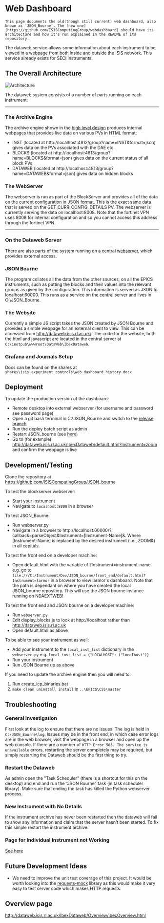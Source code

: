 # Web Dashboard

```{important}
This page documents the old(though still current) web dashboard, also known as `JSON_Bourne`. The [new one](https://github.com/ISISComputingGroup/webdashboard) should have its architecture and how it's run explained in the README of its repository. 
```

The dataweb service allows some information about each instrument to be viewed in a webpage from both inside and outside the ISIS network. This service already exists for SECI instruments.

## The Overall Architecture

![Architecture](dataweb/images/dataweb_architecture.png)

The dataweb system consists of a number of parts running on each instrument:

---

### The Archive Engine

The archive engine shown in the [high level design](High-Level-Architectural-Design) produces internal webpages that provides live data on various PVs in HTML format:

* INST (located at http://localhost:4812/group?name=INST&format=json) gives data on the PVs associated with the DAE etc.
* BLOCKS (located at http://localhost:4813/group?name=BLOCKS&format=json) gives data on the current status of all block PVs
* DATAWEB (located at http://localhost:4813/group?name=DATAWEB&format=json) gives data on hidden blocks

### The WebServer

The webserver is run as part of the BlockServer and provides all of the data on the current configuration in JSON format. This is the exact same data that is served on the GET_CURR_CONFIG_DETAILS PV. The webserver is currently serving the data on localhost:8008. Note that the fortinet VPN uses 8008 for internal configuration and so you cannot access this address through the fortinet VPN.

---

### On the Dataweb Server

There are also parts of the system running on a central [webserver](Webserver), which provides external access.

### JSON Bourne

The program collates all the data from the other sources, on all the EPICS instruments, such as putting the blocks and their values into the relevant groups as given by the configuration. This information is served as JSON to localhost:60000. This runs as a service on the central server and lives in C:\JSON_Bourne.

### The Website

Currently a simple JS script takes the JSON created by JSON Bourne and provides a simple webpage for an external client to view. This can be accessed from http://dataweb.isis.rl.ac.uk/. The code for the website, both the html and javascript are located in the central server at `C:\inetpub\wwwroot\DataWeb\IbexDataweb`.

### Grafana and Journals Setup

Docs can be found on the shares at `shares\isis_experiment_controls\web_dashboard_history.docx`

## Deployment

To update the production version of the dashboard:
* Remote desktop into external webserver (for username and password see password page)
* Open a git bash terminal in C:\JSON_Bourne and switch to the [release branch](https://github.com/ISISComputingGroup/ibex_developers_manual/wiki/Creating-a-release)
* Run the deploy batch script as admin
* Restart JSON_bourne (see [here](https://github.com/ISISComputingGroup/ibex_developers_manual/wiki/Web-Dashboard#restart-the-dataweb))
* Go to (for example) http://dataweb.isis.rl.ac.uk/IbexDataweb/default.html?Instrument=zoom and confirm the webpage is live

## Development/Testing

Clone the repository at https://github.com/ISISComputingGroup/JSON_bourne

To test the blockserver webserver:
* Start your instrument
* Navigate to `localhost:8008` in a browser

To test JSON_Bourne:
* Run webserver.py
* Navigate in a browser to http://localhost:60000/?callback=parseObject&Instrument=[Instrument-Name]&.
  Where [Instrument-Name] is replaced by the desired instrument (i.e., ZOOM&) in all capitals.

To test the front end on a developer machine:
* Open default.html with the variable of ?Instrument=instrument-name e.g. go to `file:///C:/Instrument/Dev/JSON_bourne/front_end/default.html?Instrument=larmor` in a browser to view larmor's dashboard. Note that the path is dependant on where you have created the local JSON_bourne repository. This will use the JSON bourne instance running on NDAEXTWEB!

To test the front end and JSON bourne on a developer machine:
* Run `webserver.py`
* Edit display\_blocks.js to look at http://localhost rather than http://dataweb.isis.rl.ac.uk
* Open default.html as above

To be able to see your instrument as well:
* Add your instrument to the `local_inst_list` dictionary in the `webserver.py` e.g. `local_inst_list = {"LOCALHOST": ("localhost")}`
* Run your instrument
* Run JSON Bourne up as above

If you need to update the archive engine then you will need to:

1. Run create_icp_binaries.bat
1. `make clean uninstall install` in `..\EPICS\CSS\master`

## Troubleshooting

### General Investigation

First look at the log to ensure that there are no issues. The log is held in `C:\JSON_Bourne\log`. Issues may be in the front end, in which case error logs are in the web browser, visit the webpage in a browser and open up the web console.
If there are a number of `HTTP Error 503. The service is unavailable` errors, restarting the server completely may be required, but simply restarting the Dataweb should be the first thing to try.

### Restart the Dataweb

As admin open the "Task Scheduler" (there is a shortcut for this on the desktop) and end and run the "JSON Bourne" task (in task scheduler library). Make sure that ending the task has killed the Python webserver process.

### New Instrument with No Details

If the instrument archive has never been restarted then the dataweb will fail to show any information and claim that the server hasn't been started. To fix this simple restart the instrument archive.

### Page for Individual Instrument not Working

[See here](https://github.com/ISISComputingGroup/ibex_developers_manual/wiki/Other-Troubleshooting#instrument-page-not-working-on-web-dashboard)

## Future Development Ideas

* We need to improve the unit test coverage of this project. It would be worth looking into the [requests-mock](https://pypi.python.org/pypi/requests-mock) library as this would make it very easy to test server code which makes HTTP requests.

## Overview page

http://dataweb.isis.rl.ac.uk/IbexDataweb/Overview/ibexOverview.html